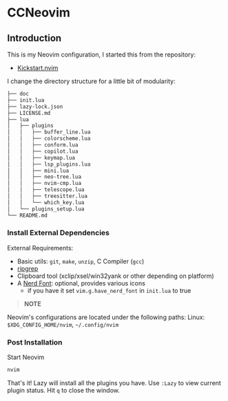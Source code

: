# CCNeovim

## Introduction

This is my Neovim configuration, I started this from the repository:

- [Kickstart.nvim](https://github.com/nvim-lua/kickstart.nvim)

I change the directory structure for a little bit of modularity: 

```bash
├── doc
├── init.lua
├── lazy-lock.json
├── LICENSE.md
├── lua
│   ├── plugins
│   │   ├── buffer_line.lua
│   │   ├── colorscheme.lua
│   │   ├── conform.lua
│   │   ├── copilot.lua
│   │   ├── keymap.lua
│   │   ├── lsp_plugins.lua
│   │   ├── mini.lua
│   │   ├── neo-tree.lua
│   │   ├── nvim-cmp.lua
│   │   ├── telescope.lua
│   │   ├── treesitter.lua
│   │   └── which_key.lua
│   └── plugins_setup.lua
└── README.md
```

### Install External Dependencies

External Requirements:
- Basic utils: `git`, `make`, `unzip`, C Compiler (`gcc`)
- [ripgrep](https://github.com/BurntSushi/ripgrep#installation)
- Clipboard tool (xclip/xsel/win32yank or other depending on platform)
- A [Nerd Font](https://www.nerdfonts.com/): optional, provides various icons
  - if you have it set `vim.g.have_nerd_font` in `init.lua` to true

> **NOTE**

Neovim's configurations are located under the following paths:
Linux: `$XDG_CONFIG_HOME/nvim`, `~/.config/nvim`

### Post Installation

Start Neovim

```sh
nvim
```

That's it! Lazy will install all the plugins you have. Use `:Lazy` to view
current plugin status. Hit `q` to close the window.

